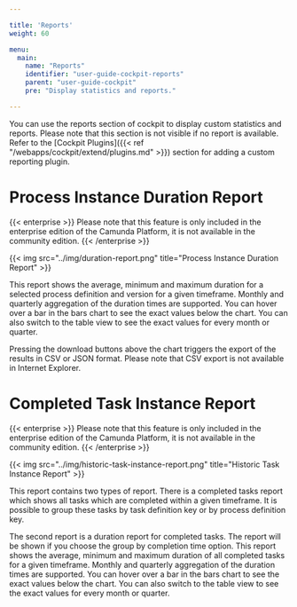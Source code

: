 ```yaml
---

title: 'Reports'
weight: 60

menu:
  main:
    name: "Reports"
    identifier: "user-guide-cockpit-reports"
    parent: "user-guide-cockpit"
    pre: "Display statistics and reports."

---
```


You can use the reports section of cockpit to display custom statistics and reports. Please note that this section is not visible if no report is available. Refer to the [Cockpit Plugins]({{< ref "/webapps/cockpit/extend/plugins.md" >}}) section for adding a custom reporting plugin.


# Process Instance Duration Report

{{< enterprise >}}
Please note that this feature is only included in the enterprise edition of the Camunda Platform, it is not available in the community edition.
{{< /enterprise >}}

{{< img src="../img/duration-report.png" title="Process Instance Duration Report" >}}

This report shows the average, minimum and maximum duration for a selected process definition and version for a given timeframe. Monthly and quarterly aggregation of the duration times are supported. You can hover over a bar in the bars chart to see the exact values below the chart. You can also switch to the table view to see the exact values for every month or quarter.

Pressing the download buttons above the chart triggers the export of the results in CSV or JSON format. Please note that CSV export is not available in Internet Explorer.

# Completed Task Instance Report

{{< enterprise >}}
Please note that this feature is only included in the enterprise edition of the Camunda Platform, it is not available in the community edition.
{{< /enterprise >}}

{{< img src="../img/historic-task-instance-report.png" title="Historic Task Instance Report" >}}

This report contains two types of report. There is a completed tasks report which shows all tasks which are completed within a given timeframe. It is 
possible to group these tasks by task definition key or by process definition key.

The second report is a duration report for completed tasks. The report will be shown if you choose the group by completion time option. This report shows 
the average, minimum and maximum duration of all completed tasks for a given timeframe. Monthly and quarterly aggregation of the duration times are 
supported. You can hover over a bar in the bars chart to see the exact values below the chart. You can also switch to the table view to see the exact 
values for every month or quarter.
